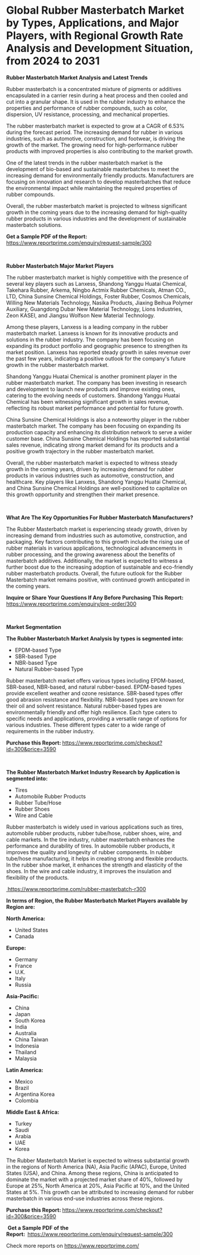 <p><h1>Global Rubber Masterbatch Market by Types, Applications, and Major Players, with Regional Growth Rate Analysis and Development Situation, from 2024 to 2031</h1></p><p><strong>Rubber Masterbatch Market Analysis and Latest Trends</strong></p>
<p><p>Rubber masterbatch is a concentrated mixture of pigments or additives encapsulated in a carrier resin during a heat process and then cooled and cut into a granular shape. It is used in the rubber industry to enhance the properties and performance of rubber compounds, such as color, dispersion, UV resistance, processing, and mechanical properties.</p><p>The rubber masterbatch market is expected to grow at a CAGR of 6.53% during the forecast period. The increasing demand for rubber in various industries, such as automotive, construction, and footwear, is driving the growth of the market. The growing need for high-performance rubber products with improved properties is also contributing to the market growth.</p><p>One of the latest trends in the rubber masterbatch market is the development of bio-based and sustainable masterbatches to meet the increasing demand for environmentally friendly products. Manufacturers are focusing on innovation and research to develop masterbatches that reduce the environmental impact while maintaining the required properties of rubber compounds.</p><p>Overall, the rubber masterbatch market is projected to witness significant growth in the coming years due to the increasing demand for high-quality rubber products in various industries and the development of sustainable masterbatch solutions.</p></p>
<p><strong>Get a Sample PDF of the Report:&nbsp;</strong> <a href="https://www.reportprime.com/enquiry/request-sample/300">https://www.reportprime.com/enquiry/request-sample/300</a></p>
<p>&nbsp;</p>
<p><strong>Rubber Masterbatch Major Market Players</strong></p>
<p><p>The rubber masterbatch market is highly competitive with the presence of several key players such as Lanxess, Shandong Yanggu Huatai Chemical, Takehara Rubber, Arkema, Ningbo Actmix Rubber Chemicals, Atman CO., LTD, China Sunsine Chemical Holdings, Foster Rubber, Cosmos Chemicals, Willing New Materials Technology, Nasika Products, Jiaxing Beihua Polymer Auxiliary, Guangdong Dubar New Material Technology, Lions Industries, Zeon KASEI, and Jiangsu Wolfson New Material Technology.</p><p>Among these players, Lanxess is a leading company in the rubber masterbatch market. Lanxess is known for its innovative products and solutions in the rubber industry. The company has been focusing on expanding its product portfolio and geographic presence to strengthen its market position. Lanxess has reported steady growth in sales revenue over the past few years, indicating a positive outlook for the company's future growth in the rubber masterbatch market.</p><p>Shandong Yanggu Huatai Chemical is another prominent player in the rubber masterbatch market. The company has been investing in research and development to launch new products and improve existing ones, catering to the evolving needs of customers. Shandong Yanggu Huatai Chemical has been witnessing significant growth in sales revenue, reflecting its robust market performance and potential for future growth.</p><p>China Sunsine Chemical Holdings is also a noteworthy player in the rubber masterbatch market. The company has been focusing on expanding its production capacity and enhancing its distribution network to serve a wider customer base. China Sunsine Chemical Holdings has reported substantial sales revenue, indicating strong market demand for its products and a positive growth trajectory in the rubber masterbatch market.</p><p>Overall, the rubber masterbatch market is expected to witness steady growth in the coming years, driven by increasing demand for rubber products in various industries such as automotive, construction, and healthcare. Key players like Lanxess, Shandong Yanggu Huatai Chemical, and China Sunsine Chemical Holdings are well-positioned to capitalize on this growth opportunity and strengthen their market presence.</p></p>
<p>&nbsp;</p>
<p><strong>What Are The Key Opportunities For Rubber Masterbatch Manufacturers?</strong></p>
<p><p>The Rubber Masterbatch market is experiencing steady growth, driven by increasing demand from industries such as automotive, construction, and packaging. Key factors contributing to this growth include the rising use of rubber materials in various applications, technological advancements in rubber processing, and the growing awareness about the benefits of masterbatch additives. Additionally, the market is expected to witness a further boost due to the increasing adoption of sustainable and eco-friendly rubber masterbatch products. Overall, the future outlook for the Rubber Masterbatch market remains positive, with continued growth anticipated in the coming years.</p></p>
<p><strong>Inquire or Share Your Questions If Any Before Purchasing This Report:</strong> <a href="https://www.reportprime.com/enquiry/pre-order/300">https://www.reportprime.com/enquiry/pre-order/300</a></p>
<p>&nbsp;</p>
<p><strong>Market Segmentation</strong></p>
<p><strong>The Rubber Masterbatch Market Analysis by types is segmented into:</strong></p>
<p><ul><li>EPDM-based Type</li><li>SBR-based Type</li><li>NBR-based Type</li><li>Natural Rubber-based Type</li></ul></p>
<p><p>Rubber masterbatch market offers various types including EPDM-based, SBR-based, NBR-based, and natural rubber-based. EPDM-based types provide excellent weather and ozone resistance. SBR-based types offer good abrasion resistance and flexibility. NBR-based types are known for their oil and solvent resistance. Natural rubber-based types are environmentally friendly and offer high resilience. Each type caters to specific needs and applications, providing a versatile range of options for various industries. These different types cater to a wide range of requirements in the rubber industry.</p></p>
<p><strong>Purchase this Report:&nbsp;</strong><a href="https://www.reportprime.com/checkout?id=300&price=3590">https://www.reportprime.com/checkout?id=300&price=3590</a></p>
<p>&nbsp;</p>
<p><strong>The Rubber Masterbatch Market Industry Research by Application is segmented into:</strong></p>
<p><ul><li>Tires</li><li>Automobile Rubber Products</li><li>Rubber Tube/Hose</li><li>Rubber Shoes</li><li>Wire and Cable</li></ul></p>
<p><p>Rubber masterbatch is widely used in various applications such as tires, automobile rubber products, rubber tube/hose, rubber shoes, wire, and cable markets. In the tire industry, rubber masterbatch enhances the performance and durability of tires. In automobile rubber products, it improves the quality and longevity of rubber components. In rubber tube/hose manufacturing, it helps in creating strong and flexible products. In the rubber shoe market, it enhances the strength and elasticity of the shoes. In the wire and cable industry, it improves the insulation and flexibility of the products.</p></p>
<p><a href="https://www.reportprime.com/rubber-masterbatch-r300">&nbsp;https://www.reportprime.com/rubber-masterbatch-r300</a></p>
<p><strong>In terms of Region, the Rubber Masterbatch Market Players available by Region are:</strong></p>
<p>
    <p> <strong> North America: </strong>
        <ul>
            <li>United States</li>
            <li>Canada</li>
        </ul>
        </p> 
    <p> <strong> Europe: </strong>
        <ul>
            <li>Germany</li>
            <li>France</li>
            <li>U.K.</li>
            <li>Italy</li>
            <li>Russia</li>
        </ul>
        </p> 
    <p> <strong> Asia-Pacific: </strong>
        <ul>
            <li>China</li>
            <li>Japan</li>
            <li>South Korea</li>
            <li>India</li>
            <li>Australia</li>
            <li>China Taiwan</li>
            <li>Indonesia</li>
            <li>Thailand</li>
            <li>Malaysia</li>
        </ul>
        </p> 
    <p> <strong> Latin America: </strong>
        <ul>
            <li>Mexico</li>
            <li>Brazil</li>
            <li>Argentina Korea</li>
            <li>Colombia</li>
        </ul>
        </p> 
    <p> <strong> Middle East & Africa: </strong>
        <ul>
            <li>Turkey</li>
            <li>Saudi</li>
            <li>Arabia</li>
            <li>UAE</li>
            <li>Korea</li>
        </ul>
    </p>
    </p>
<p><p>The Rubber Masterbatch Market is expected to witness substantial growth in the regions of North America (NA), Asia Pacific (APAC), Europe, United States (USA), and China. Among these regions, China is anticipated to dominate the market with a projected market share of 40%, followed by Europe at 25%, North America at 20%, Asia Pacific at 10%, and the United States at 5%. This growth can be attributed to increasing demand for rubber masterbatch in various end-use industries across these regions.</p></p>
<p><strong>Purchase this Report: </strong><a href="https://www.reportprime.com/checkout?id=300&price=3590">https://www.reportprime.com/checkout?id=300&price=3590</a></p>
<p>&nbsp;<strong>Get a Sample PDF of the Report:&nbsp;&nbsp;</strong><a href="https://www.reportprime.com/enquiry/request-sample/300">https://www.reportprime.com/enquiry/request-sample/300</a></p>
<p><strong></strong></p>
<p>Check more reports on <a href="https://www.reportprime.com/">https://www.reportprime.com/</a></p>